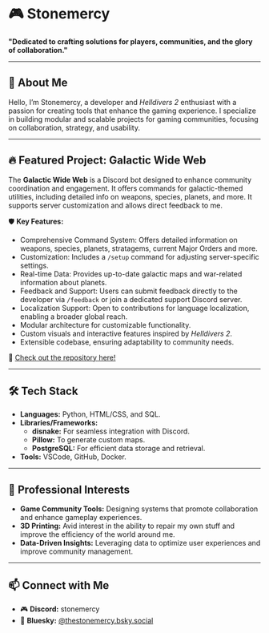 # 🎮 Stonemercy  

**"Dedicated to crafting solutions for players, communities, and the glory of collaboration."**  

---  

## 👾 About Me  
Hello, I’m Stonemercy, a developer and *Helldivers 2* enthusiast with a passion for creating tools that enhance the gaming experience.
I specialize in building modular and scalable projects for gaming communities, focusing on collaboration, strategy, and usability.

---  

## 🔥 Featured Project: Galactic Wide Web  
The **Galactic Wide Web** is a Discord bot designed to enhance community coordination and engagement.
It offers commands for galactic-themed utilities, including detailed info on weapons, species, planets, and more.
It supports server customization and allows direct feedback to me.

🛡️ **Key Features:**  
- Comprehensive Command System: Offers detailed information on weapons, species, planets, stratagems, current Major Orders and more.
- Customization: Includes a `/setup` command for adjusting server-specific settings.
- Real-time Data: Provides up-to-date galactic maps and war-related information about planets.
- Feedback and Support: Users can submit feedback directly to the developer via `/feedback` or join a dedicated support Discord server.
- Localization Support: Open to contributions for language localization, enabling a broader global reach.
- Modular architecture for customizable functionality. 
- Custom visuals and interactive features inspired by *Helldivers 2*.
- Extensible codebase, ensuring adaptability to community needs.

🔗 [Check out the repository here!](https://github.com/Stonemercy/Galactic-Wide-Web)  

---  

## 🛠️ Tech Stack  
- **Languages:** Python, HTML/CSS, and SQL.  
- **Libraries/Frameworks:**  
  - **disnake:** For seamless integration with Discord.  
  - **Pillow:** To generate custom maps.  
  - **PostgreSQL:** For efficient data storage and retrieval.  
- **Tools:** VSCode, GitHub, Docker.  

---  

## 🌟 Professional Interests  
- **Game Community Tools:** Designing systems that promote collaboration and enhance gameplay experiences.  
- **3D Printing:** Avid interest in the ability to repair my own stuff and improve the efficiency of the world around me.  
- **Data-Driven Insights:** Leveraging data to optimize user experiences and improve community management.  

---  

## 📫 Connect with Me  
- 🎮 **Discord:** stonemercy
- 🦋 **Bluesky:** [@thestonemercy.bsky.social](https://bsky.app/profile/thestonemercy.bsky.social)  


